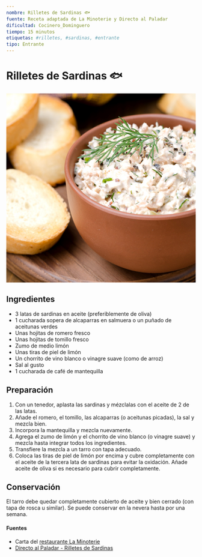 ```yaml
---
nombre: Rilletes de Sardinas 🐟
fuente: Receta adaptada de La Minoterie y Directo al Paladar
dificultad: Cocinero_Dominguero
tiempo: 15 minutos
etiquetas: #rilletes, #sardinas, #entrante
tipo: Entrante
---
```


# Rilletes de Sardinas 🐟

![alt text](img/rilletes-sardinas.jpg)

## Ingredientes

- 3 latas de sardinas en aceite (preferiblemente de oliva)
- 1 cucharada sopera de alcaparras en salmuera o un puñado de aceitunas verdes
- Unas hojitas de romero fresco
- Unas hojitas de tomillo fresco
- Zumo de medio limón
- Unas tiras de piel de limón
- Un chorrito de vino blanco o vinagre suave (como de arroz)
- Sal al gusto
- 1 cucharada de café de mantequilla

## Preparación

1. Con un tenedor, aplasta las sardinas y mézclalas con el aceite de 2 de las latas.
2. Añade el romero, el tomillo, las alcaparras (o aceitunas picadas), la sal y mezcla bien.
3. Incorpora la mantequilla y mezcla nuevamente.
4. Agrega el zumo de limón y el chorrito de vino blanco (o vinagre suave) y mezcla hasta integrar todos los ingredientes.
5. Transfiere la mezcla a un tarro con tapa adecuado.
6. Coloca las tiras de piel de limón por encima y cubre completamente con el aceite de la tercera lata de sardinas para evitar la oxidación. Añade aceite de oliva si es necesario para cubrir completamente.

## Conservación

El tarro debe quedar completamente cubierto de aceite y bien cerrado (con tapa de rosca u similar). Se puede conservar en la nevera hasta por una semana.

#### Fuentes

- Carta del [restaurante La Minoterie](https://laminoterie.es/)
- [Directo al Paladar - Rilletes de Sardinas](https://www.directoalpaladar.com/recetas-de-aperitivos/rillette-de-sardinas-receta)

